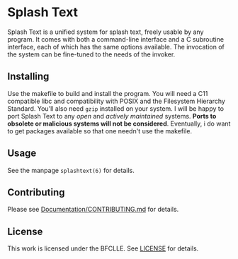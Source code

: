 # Splash Text

Splash Text is a unified system for splash text, freely usable by any program.  It comes with both a command-line interface and a C subroutine interface, each of which has the same options available.  The invocation of the system can be fine-tuned to the needs of the invoker.

## Installing

Use the makefile to build and install the program.  You will need a C11 compatible libc and compatibility with POSIX and the Filesystem Hierarchy Standard.  You'll also need `gzip` installed on your system.  I will be happy to port Splash Text to any _open_ and _actively maintained_ systems.  __Ports to obsolete or malicious systems will not be considered__.  Eventually, i do want to get packages available so that one needn't use the makefile.

## Usage

See the manpage `splashtext(6)` for details.

## Contributing

Please see [Documentation/CONTRIBUTING.md](Docs/CONTRIBUTING.md) for details.

## License

This work is licensed under the BFCLLE.  See [LICENSE](LICENSE) for details.
